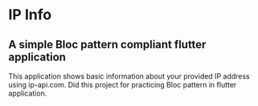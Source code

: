 # IP Info

## A simple Bloc pattern compliant flutter application

This application shows basic information about your provided IP address using ip-api.com.
Did this project for practicing Bloc pattern in flutter application.
